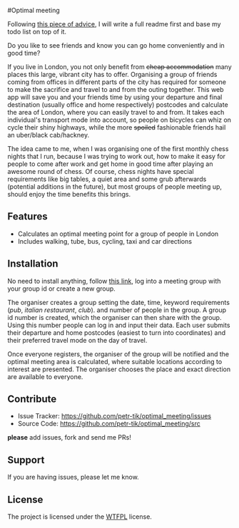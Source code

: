 #Optimal meeting

Following [this piece of advice](http://tom.preston-werner.com/2010/08/23/readme-driven-development.html), I will write a full readme first and base my todo list on top of it. 

Do you like to see friends and know you can go home conveniently and in good time? 

If you live in London, you not only benefit from ~~cheap accommodation~~ many places this large, vibrant city has to offer. Organising a group of friends coming from offices in different parts of the city has required for someone to make the sacrifice and travel to and from the outing together. This web app will save you and your friends time by using your departure and final destination (usually office and home respectively) postcodes and calculate the area of London, where you can easily travel to and from. It takes each individual's transport mode into account, so people on bicycles can whiz on cycle their shiny highways, while the more ~~spoiled~~ fashionable friends hail an uber/black cab/hackney. 

The idea came to me, when I was organising one of the first monthly chess nights that I run, because I was trying to work out, how to make it easy for people to come after work and get home in good time after playing an awesome round of chess. Of course, chess nights have special requirements like big tables, a quiet area and some grub afterwards (potential additions in the future), but most groups of people meeting up, should enjoy the time benefits this brings.  

Features
--------

- Calculates an optimal meeting point for a group of people in London 
- Includes walking, tube, bus, cycling, taxi and car directions

Installation
------------

No need to install anything, follow [this link](http://petr-tik.github.io/optimal_meeting/login), log into a meeting group with your group id or create a new group. 

The organiser creates a group setting the date, time, keyword requirements (_pub_, _italian restaurant_, _club_). and number of people in the group. A group id number is created, which the organiser can then share with the group. Using this number people can log in and input their data. Each user submits their departure and home postcodes (easiest to turn into coordinates) and their preferred travel mode on the day of travel. 

Once everyone registers, the organiser of the group will be notified and the optimal meeting area is calculated, where suitable locations according to interest are presented. The organiser chooses the place and exact direction are available to everyone. 

Contribute
----------

- Issue Tracker: https://github.com/petr-tik/optimal_meeting/issues
- Source Code: https://github.com/petr-tik/optimal_meeting/src

**please** add issues, fork and send me PRs! 

Support
-------

If you are having issues, please let me know.

License
-------

The project is licensed under the [WTFPL](https://en.wikipedia.org/wiki/WTFPL) license.
